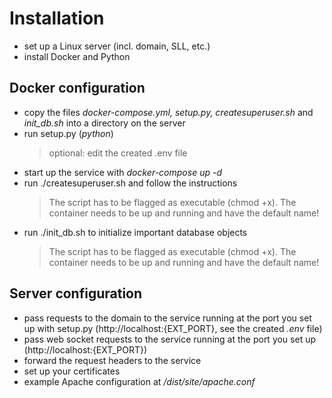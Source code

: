# Installation
- set up a Linux server (incl. domain, SLL, etc.)
- install Docker and Python

## Docker configuration
- copy the files <em>docker-compose.yml, setup.py, createsuperuser.sh</em> and <em>init_db.sh</em> into a directory on the server
- run setup.py (<em>python</em>)
   > optional: edit the created .env file
- start up the service with <em>docker-compose up -d</em>
- run ./createsuperuser.sh and follow the instructions
   > The script has to be flagged as executable (chmod +x). The container needs to be up and running and have the default name!
- run ./init_db.sh to initialize important database objects
   > The script has to be flagged as executable (chmod +x). The container needs to be up and running and have the default name!

## Server configuration
- pass requests to the domain to the service running at the port you set up with setup.py (http://localhost:{EXT_PORT}, see the created <em>.env</em> file)
- pass web socket requests to the service running at the port you set up (http://localhost:{EXT_PORT})
- forward the request headers to the service
- set up your certificates
- example Apache configuration at <em>/dist/site/apache.conf</em>